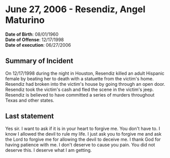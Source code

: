 # June 27, 2006 - Resendiz, Angel Maturino

**Date of Birth**: 08/01/1960<br/>
**Date of Offense**: 12/17/1998<br/>
**Date of execution**: 06/27/2006<br/>

## Summary of Incident
On 12/17/1998 during the night in Houston, Resendiz killed an adult Hispanic female by beating her to death with a statuette from the victim's home. Resendiz had broken into the victim's house by going through an open door. Resendiz took the victim's cash and fled the scene in the victim's jeep. Resendiz is believed to have committed a series of murders throughout Texas and other states.

## Last statement
Yes sir. I want to ask if it is in your heart to forgive me. You don't have to. I know I allowed the devil to rule my life. I just ask you to forgive me and ask the Lord to forgive me for allowing the devil to deceive me. I thank God for having patience with me. I don't deserve to cause you pain. You did not deserve this. I deserve what I am getting.